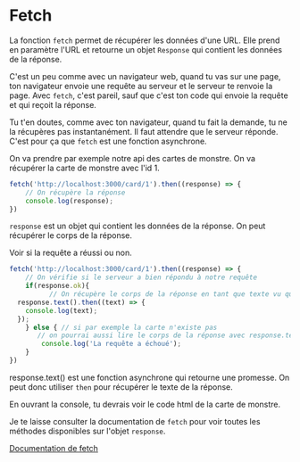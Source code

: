 # Fetch

La fonction `fetch` permet de récupérer les données d'une URL. Elle prend en paramètre l'URL et retourne un objet `Response` qui contient les données de la réponse.

C'est un peu comme avec un navigateur web, quand tu vas sur une page, ton navigateur envoie une requête au serveur et le serveur te renvoie la page. Avec `fetch`, c'est pareil, sauf que c'est ton code qui envoie la requête et qui reçoit la réponse.

Tu t'en doutes, comme avec ton navigateur, quand tu fait la demande, tu ne la récupères pas instantanément. Il faut attendre que le serveur réponde. C'est pour ça que `fetch` est une fonction asynchrone.

On va prendre par exemple notre api des cartes de monstre. On va récupérer la carte de monstre avec l'id 1.

```js
fetch('http://localhost:3000/card/1').then((response) => {
    // On récupère la réponse
    console.log(response);
})
```

`response` est un objet qui contient les données de la réponse. On peut récupérer le corps de la réponse.

Voir si la requête a réussi ou non.

```js
fetch('http://localhost:3000/card/1').then((response) => {
    // On vérifie si le serveur a bien répondu à notre requête
    if(response.ok){
          // On récupère le corps de la réponse en tant que texte vu que notre Deck builder renvoi du html
  response.text().then((text) => {
    console.log(text);
  });
    } else { // si par exemple la carte n'existe pas
       // on pourrai aussi lire le corps de la réponse avec response.text() pour voir le message d'erreur
        console.log('La requête a échoué');
    }
})
```

response.text() est une fonction asynchrone qui retourne une promesse. On peut donc utiliser `then` pour récupérer le texte de la réponse.

En ouvrant la console, tu devrais voir le code html de la carte de monstre.

Je te laisse consulter la documentation de `fetch` pour voir toutes les méthodes disponibles sur l'objet `response`.

[Documentation de fetch](https://developer.mozilla.org/fr/docs/Web/API/Fetch_API/Using_Fetch)
